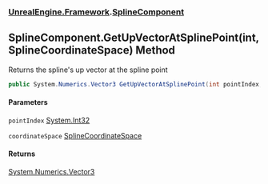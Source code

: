 ### [UnrealEngine.Framework](UnrealEngine_Framework.md 'UnrealEngine.Framework').[SplineComponent](SplineComponent.md 'UnrealEngine.Framework.SplineComponent')
## SplineComponent.GetUpVectorAtSplinePoint(int, SplineCoordinateSpace) Method
Returns the spline's up vector at the spline point  
```csharp
public System.Numerics.Vector3 GetUpVectorAtSplinePoint(int pointIndex, UnrealEngine.Framework.SplineCoordinateSpace coordinateSpace);
```
#### Parameters
<a name='UnrealEngine_Framework_SplineComponent_GetUpVectorAtSplinePoint(int_UnrealEngine_Framework_SplineCoordinateSpace)_pointIndex'></a>
`pointIndex` [System.Int32](https://docs.microsoft.com/en-us/dotnet/api/System.Int32 'System.Int32')  
  
<a name='UnrealEngine_Framework_SplineComponent_GetUpVectorAtSplinePoint(int_UnrealEngine_Framework_SplineCoordinateSpace)_coordinateSpace'></a>
`coordinateSpace` [SplineCoordinateSpace](SplineCoordinateSpace.md 'UnrealEngine.Framework.SplineCoordinateSpace')  
  
#### Returns
[System.Numerics.Vector3](https://docs.microsoft.com/en-us/dotnet/api/System.Numerics.Vector3 'System.Numerics.Vector3')  
